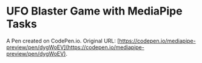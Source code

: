 # UFO Blaster Game with MediaPipe Tasks

A Pen created on CodePen.io. Original URL: [https://codepen.io/mediapipe-preview/pen/dygWoEV](https://codepen.io/mediapipe-preview/pen/dygWoEV).

